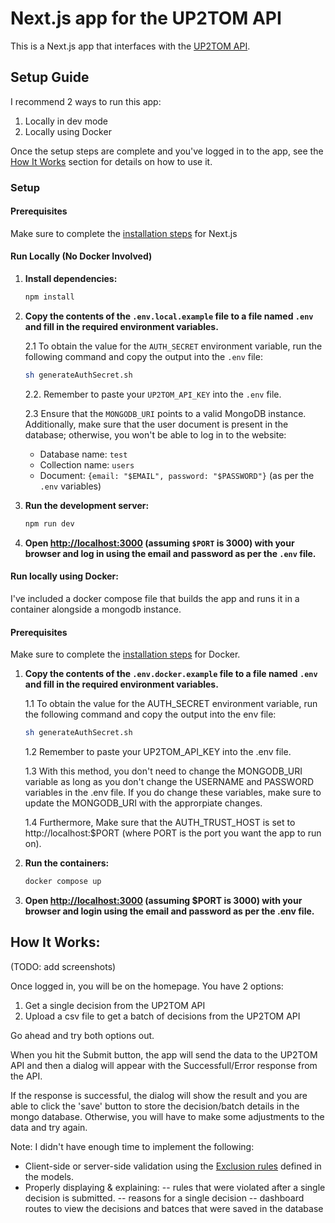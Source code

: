 

# Next.js app for the UP2TOM API

This is a Next.js app that interfaces with the [UP2TOM API](https://docs.up2tom.com/).

## Setup Guide

I recommend 2 ways to run this app:
1. Locally in dev mode
2. Locally using Docker


Once the setup steps are complete and you've logged in to the app, see the [How It Works](link) section for details on how to use it.

### Setup

#### Prerequisites

Make sure to complete the [installation steps](https://nextjs.org/docs/getting-started/installation) for Next.js

#### Run Locally (No Docker Involved)

1. **Install dependencies:**
	```bash
	npm install
	```

2. **Copy the contents of the `.env.local.example` file to a file named `.env` and fill in the required environment variables.**

    2.1 To obtain the value for the `AUTH_SECRET` environment variable, run the following command and copy the output into the `.env` file:
	```bash
	sh generateAuthSecret.sh
	```
    2.2. Remember to paste your `UP2TOM_API_KEY` into the `.env` file.

    2.3 Ensure that the `MONGODB_URI` points to a valid MongoDB instance. Additionally, make sure that the user document is present in the database; otherwise, you won't be able to log in to the website:
	- Database name: `test`
	- Collection name: `users`
	- Document: `{email: "$EMAIL", password: "$PASSWORD"}` (as per the `.env` variables)

3. **Run the development server:**
	```bash
	npm run dev
	```

4. **Open [http://localhost:3000](http://localhost:3000) (assuming `$PORT` is 3000) with your browser and log in using the email and password as per the `.env` file.**


#### Run locally using Docker:
I've included a docker compose file that builds the app and runs it in a container alongside a mongodb instance.

#### Prerequisites

Make sure to complete the [installation steps](https://docs.docker.com/get-docker/) for Docker.

1. **Copy the contents of the `.env.docker.example` file to a file named `.env` and fill in the required environment variables.**

    1.1 To obtain the value for the AUTH_SECRET environment variable, run the following command and copy the output into the env file:
    ```bash
    sh generateAuthSecret.sh
    ```

    1.2 Remember to paste your UP2TOM_API_KEY into the .env file.

    1.3 With this method, you don't need to change the MONGODB_URI variable as long as you don't change the USERNAME and PASSWORD variables in the .env file. If you do change these variables, make sure to update the MONGODB_URI with the approrpiate changes. 

    1.4 Furthermore, Make sure that the AUTH_TRUST_HOST is set to http://localhost:$PORT (where PORT is the port you want the app to run on).

2. **Run the containers:**
    ```bash
    docker compose up
    ```

3. **Open [http://localhost:3000](http://localhost:3000) (assuming $PORT is 3000) with your browser and login using the email and password as per the .env file.**

## How It Works:

(TODO: add screenshots)

Once logged in, you will be on the homepage. You have 2 options:
1. Get a single decision from the UP2TOM API
2. Upload a csv file to get a batch of decisions from the UP2TOM API

Go ahead and try both options out. 

When you hit the Submit button, the app will send the data to the UP2TOM API and then a dialog will appear with the Successfull/Error response from the API.

If the response is successful, the dialog will show the result and you are able to click the 'save' button to store the decision/batch details in the mongo database. Otherwise, you will have to make some adjustments to the data and try again.

Note: I didn't have enough time to implement the following:
- Client-side or server-side validation using the [Exclusion rules](https://docs.up2tom.com/?python#exclusion-rules) defined in the models.
- Properly displaying & explaining:
-- rules that were violated after a single decision is submitted.
-- reasons for a single decision
-- dashboard routes to view the decisions and batces that were saved in the database
